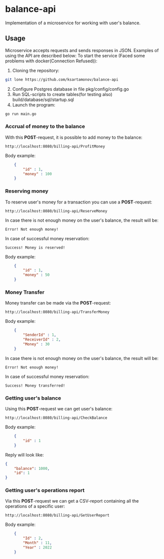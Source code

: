 # balance-api

Implementation of a microservice for working with user's balance. 

## Usage

Microservice accepts requests and sends responses in JSON. Examples of using the API are described below:
To start the service (Faced some problems with docker(Connection Refused)):
1. Cloning the repository:
```sh
git lone https://github.com/ksartamonov/balance-api
```
2. Configure Postgres database in file pkg/config/config.go 
3. Run SQL-scripts to create tables(for testing also) build/database/sql/startup.sql
4. Launch the program:
```sh
go run main.go
```

### Accrual of money to the balance

With this __POST__-request, it is possible to add money to the balance:
```http request
http://localhost:8080/billing-api/ProfitMoney
```
Body example:
```JSON
    {
        "id" : 1,
        "money" : 100
    }
```

### Reserving money
To reserve user's money for a transaction you can use a __POST__-request:
```http request
http://localhost:8080/billing-api/ReserveMoney
```

In case there is not enough money on the user's balance, the result will be:
```
Error! Not enough money!
```

In case of successful money reservation:
```
Success! Money is reserved!
```

Body example:
```JSON
    {
        "id" : 1,
        "money" : 50
    }
```

### Money Transfer
Money transfer can be made via the __POST__-request:
```http request
http://localhost:8080/billing-api/TransferMoney
```

Body example:
```JSON
    {
        "SenderId" : 1,
        "ReceiverId" : 2,
        "Money" : 30
    }
```

In case there is not enough money on the user's balance, the result will be:
```
Error! Not enough money!
```

In case of successful money reservation:
```
Success! Money transferred!
```

### Getting user's balance
Using this __POST__-request we can get user's balance:
```http request
http://localhost:8080/billing-api/CheckBalance
```

Body example:
```JSON
    {
        "id" : 1
    }
```
Reply will look like:
```JSON
{
    "balance": 1000,
    "id": 1
}
```
### Getting user's operations report
Via this __POST__-request we can get a CSV-report containing all the operations of a specific user:
```http request
http://localhost:8080/billing-api/GetUserReport
```

Body example:
```JSON
    {
        "Id" : 2,
        "Month" : 11,
        "Year" : 2022
    }
```
